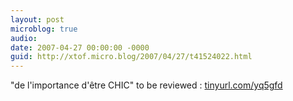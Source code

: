 ```yaml
---
layout: post
microblog: true
audio: 
date: 2007-04-27 00:00:00 -0000
guid: http://xtof.micro.blog/2007/04/27/t41524022.html
---
```

"de l'importance d'être CHIC" to be reviewed : [tinyurl.com/yq5gfd](http://tinyurl.com/yq5gfd)
